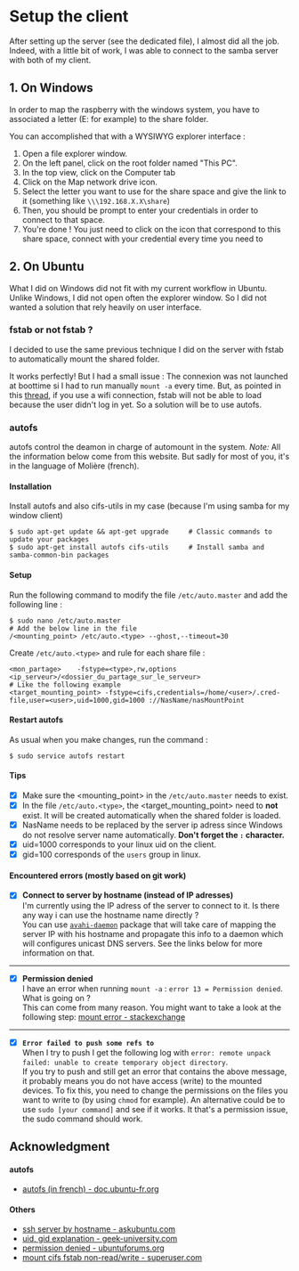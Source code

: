 # Setup the client
After setting up the server (see the dedicated file), I almost did all the job.
Indeed, with a little bit of work, I was able to connect to the samba server with both of my client.

## 1. On Windows
In order to map the raspberry with the windows system, you have to associated a letter (E: for example) to the share folder.

You can accomplished that with a WYSIWYG explorer interface :
1. Open a file explorer window.
2. On the left panel, click on the root folder named "This PC".
3. In the top view, click on the Computer tab
4. Click on the Map network drive icon.
5. Select the letter you want to use for the share space and give the link to it (something like `\\\192.168.X.X\share`)
6. Then, you should be prompt to enter your credentials in order to connect to that space.
7. You're done ! You just need to click on the icon that correspond to this share space, connect with your credential every time you need to 

## 2. On Ubuntu
What I did on Windows did not fit with my current workflow in Ubuntu. Unlike Windows, I did not open often the explorer window.
So I did not wanted a solution that rely heavily on user interface.

### fstab or not fstab ?
I decided to use the same previous technique I did on the server with fstab to automatically mount the shared folder.

It works perfectly! But I had a small issue : The connexion was not launched at boottime si I had to run manually `mount -a` every time.
But, as pointed in this [thread](https://doc.ubuntu-fr.org/autofs), if you use a wifi connection, fstab will not be able to load because the user didn't log in yet.
So a solution will be to use autofs.

### autofs
autofs control the deamon in charge of automount in the system. 
*Note:* All the information below come from this website. 
But sadly for most of you, it's in the language of Molière (french).

#### Installation
Install autofs and also cifs-utils in my case (because I'm using samba for my window client)
```
$ sudo apt-get update && apt-get upgrade     # Classic commands to update your packages
$ sudo apt-get install autofs cifs-utils     # Install samba and samba-common-bin packages
```

#### Setup 
Run the following command to modify the file `/etc/auto.master` and add the following line :
```
$ sudo nano /etc/auto.master
# Add the below line in the file
/<mounting_point> /etc/auto.<type> --ghost,--timeout=30
```

Create `/etc/auto.<type>` and rule for each share file :
```
<mon_partage>    -fstype=<type>,rw,options    <ip_serveur>/<dossier_du_partage_sur_le_serveur>
# Like the following example
<target_mounting_point> -fstype=cifs,credentials=/home/<user>/.cred-file,user=<user>,uid=1000,gid=1000 ://NasName/nasMountPoint
```

#### Restart autofs
As usual when you make changes, run the command :
```
$ sudo service autofs restart
```

#### Tips
- [X] Make sure the <mounting_point> in the `/etc/auto.master` needs to exist.
- [X] In the file `/etc/auto.<type>`, the <target_mounting_point> need to **not** exist. 
It will be created automatically when the shared folder is loaded.
- [X] NasName needs to be replaced by the server ip adress since Windows do not resolve server name automatically. **Don't forget the `:` character.**
- [X] uid=1000 corresponds to your linux uid on the client.
- [X] gid=100 corresponds of the `users` group in linux.

#### Encountered errors (mostly based on git work)
* [X] **Connect to server by hostname (instead of IP adresses)**  
I'm currently using the IP adress of the server to connect to it. Is there any way i can use the hostname name directly ?  
You can use [`avahi-daemon`](https://linux.die.net/man/8/avahi-daemon) package that will take care of mapping the server IP with his hostname and propagate this info to a daemon which will configures unicast DNS servers.
See the links below for more information on that.
---
* [X] **Permission denied**  
I have an error when running `mount -a` : `error 13 = Permission denied`. What is going on ?  
This can come from many reason. You might want to take a look at the following step: [mount error - stackexchange](https://unix.stackexchange.com/questions/124342/mount-error-13-permission-denied)
---
* [X] **`Error failed to push some refs to`**  
When I try to push I get the following log with `error: remote unpack failed: unable to create temporary object directory`.  
If you try to push and still get an error that contains the above message, it probably means you do not have access (write) to the mounted devices. To fix this, you need to change the permissions on the files you want to write to (by using `chmod` for example). An alternative could be to use `sudo [your command]` and see if it works. It that's a permission issue, the sudo command should work.

## Acknowledgment
#### autofs
* [autofs (in french) - doc.ubuntu-fr.org](https://doc.ubuntu-fr.org/autofs)

#### Others
* [ssh server by hostname - askubuntu.com](https://askubuntu.com/questions/144280/cannot-ssh-into-ubuntu-server-by-hostname)
* [uid, gid explanation - geek-university.com](https://geek-university.com/linux/uid-user-identifier-gid-group-identifier/)
* [permission denied - ubuntuforums.org](https://ubuntuforums.org/showthread.php?t=1871142)
* [mount cifs fstab non-read/write - superuser.com](https://superuser.com/questions/456243/mount-cifs-through-fstab-non-readable-writable)
